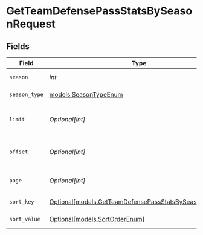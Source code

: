 # GetTeamDefensePassStatsBySeasonRequest


## Fields

| Field                                                                                                          | Type                                                                                                           | Required                                                                                                       | Description                                                                                                    | Example                                                                                                        |
| -------------------------------------------------------------------------------------------------------------- | -------------------------------------------------------------------------------------------------------------- | -------------------------------------------------------------------------------------------------------------- | -------------------------------------------------------------------------------------------------------------- | -------------------------------------------------------------------------------------------------------------- |
| `season`                                                                                                       | *int*                                                                                                          | :heavy_check_mark:                                                                                             | Season year                                                                                                    | 2025                                                                                                           |
| `season_type`                                                                                                  | [models.SeasonTypeEnum](../models/seasontypeenum.md)                                                           | :heavy_check_mark:                                                                                             | Type of season                                                                                                 | REG                                                                                                            |
| `limit`                                                                                                        | *Optional[int]*                                                                                                | :heavy_minus_sign:                                                                                             | Maximum number of teams to return                                                                              | 35                                                                                                             |
| `offset`                                                                                                       | *Optional[int]*                                                                                                | :heavy_minus_sign:                                                                                             | Number of records to skip for pagination                                                                       | 0                                                                                                              |
| `page`                                                                                                         | *Optional[int]*                                                                                                | :heavy_minus_sign:                                                                                             | Page number for pagination                                                                                     | 1                                                                                                              |
| `sort_key`                                                                                                     | [Optional[models.GetTeamDefensePassStatsBySeasonSortKey]](../models/getteamdefensepassstatsbyseasonsortkey.md) | :heavy_minus_sign:                                                                                             | Field to sort by                                                                                               | passYpg                                                                                                        |
| `sort_value`                                                                                                   | [Optional[models.SortOrderEnum]](../models/sortorderenum.md)                                                   | :heavy_minus_sign:                                                                                             | Sort direction                                                                                                 | DESC                                                                                                           |